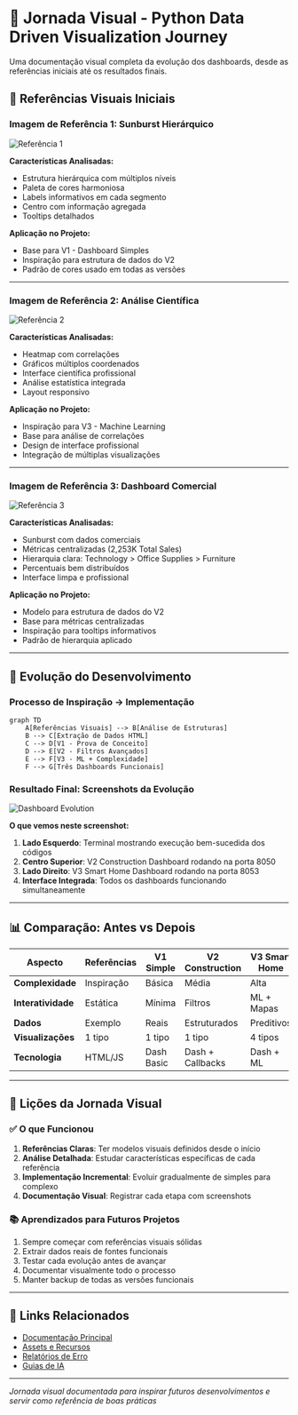 # 📸 **Jornada Visual - Python Data Driven Visualization Journey**

Uma documentação visual completa da evolução dos dashboards, desde as referências iniciais até os resultados finais.

## 🎨 **Referências Visuais Iniciais**

### **Imagem de Referência 1: Sunburst Hierárquico**
![Referência 1](../assets/reference_images/Imagem_Referencia_1.png)

**Características Analisadas:**
- Estrutura hierárquica com múltiplos níveis
- Paleta de cores harmoniosa
- Labels informativos em cada segmento
- Centro com informação agregada
- Tooltips detalhados

**Aplicação no Projeto:**
- Base para V1 - Dashboard Simples
- Inspiração para estrutura de dados do V2
- Padrão de cores usado em todas as versões

---

### **Imagem de Referência 2: Análise Científica**
![Referência 2](../assets/reference_images/Imagem_Referencia_2.jpg)

**Características Analisadas:**
- Heatmap com correlações
- Gráficos múltiplos coordenados
- Interface científica profissional
- Análise estatística integrada
- Layout responsivo

**Aplicação no Projeto:**
- Inspiração para V3 - Machine Learning
- Base para análise de correlações
- Design de interface profissional
- Integração de múltiplas visualizações

---

### **Imagem de Referência 3: Dashboard Comercial**
![Referência 3](../assets/reference_images/Imagem_Referencia_3.png)

**Características Analisadas:**
- Sunburst com dados comerciais
- Métricas centralizadas (2,253K Total Sales)
- Hierarquia clara: Technology > Office Supplies > Furniture
- Percentuais bem distribuídos
- Interface limpa e profissional

**Aplicação no Projeto:**
- Modelo para estrutura de dados do V2
- Base para métricas centralizadas
- Inspiração para tooltips informativos
- Padrão de hierarquia aplicado

---

## 🚀 **Evolução do Desenvolvimento**

### **Processo de Inspiração → Implementação**

```mermaid
graph TD
    A[Referências Visuais] --> B[Análise de Estruturas]
    B --> C[Extração de Dados HTML]
    C --> D[V1 - Prova de Conceito]
    D --> E[V2 - Filtros Avançados]
    E --> F[V3 - ML + Complexidade]
    F --> G[Três Dashboards Funcionais]
```

### **Resultado Final: Screenshots da Evolução**

![Dashboard Evolution](../assets/screenshots/dashboard_evolution.png)

**O que vemos neste screenshot:**
1. **Lado Esquerdo**: Terminal mostrando execução bem-sucedida dos códigos
2. **Centro Superior**: V2 Construction Dashboard rodando na porta 8050
3. **Lado Direito**: V3 Smart Home Dashboard rodando na porta 8053
4. **Interface Integrada**: Todos os dashboards funcionando simultaneamente

---

## 📊 **Comparação: Antes vs Depois**

| Aspecto | Referências | V1 Simple | V2 Construction | V3 Smart Home |
|---------|-------------|-----------|-----------------|---------------|
| **Complexidade** | Inspiração | Básica | Média | Alta |
| **Interatividade** | Estática | Mínima | Filtros | ML + Mapas |
| **Dados** | Exemplo | Reais | Estruturados | Preditivos |
| **Visualizações** | 1 tipo | 1 tipo | 1 tipo | 4 tipos |
| **Tecnologia** | HTML/JS | Dash Basic | Dash + Callbacks | Dash + ML |

---

## 🎯 **Lições da Jornada Visual**

### **✅ O que Funcionou**
1. **Referências Claras**: Ter modelos visuais definidos desde o início
2. **Análise Detalhada**: Estudar características específicas de cada referência
3. **Implementação Incremental**: Evoluir gradualmente de simples para complexo
4. **Documentação Visual**: Registrar cada etapa com screenshots

### **📚 Aprendizados para Futuros Projetos**
1. Sempre começar com referências visuais sólidas
2. Extrair dados reais de fontes funcionais
3. Testar cada evolução antes de avançar
4. Documentar visualmente todo o processo
5. Manter backup de todas as versões funcionais

---

## 🔗 **Links Relacionados**

- [Documentação Principal](../README.md)
- [Assets e Recursos](../assets/README.md)
- [Relatórios de Erro](../error_reports/)
- [Guias de IA](../ai_learning_guides/)

---

*Jornada visual documentada para inspirar futuros desenvolvimentos e servir como referência de boas práticas*
